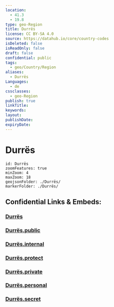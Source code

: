 ```yaml
---
location:
  - 41.3
  - 19.8
type: geo-Region
title: Durrës
license: CC BY-SA 4.0
source: https://datahub.io/core/country-codes
isDeleted: false
isReadOnly: false
draft: false
confidential: public
tags:
  - geo/Country/Region
aliases:
  - Durrës
Languages:
  - de
cssclasses:
  - geo-Region
publish: true
linkTitle:
keywords:
layout:
publishDate:
expiryDate:
---
```


# Durrës

```leaflet
id: Durrës
zoomFeatures: true 
minZoom: 4 
maxZoom: 18
geojsonFolder: ./Durrës/
markerFolder: ./Durrës/
```


## Confidential Links & Embeds: 

### [Durrës](/_Standards/Earth/Continent/Europe/Europe~South/Albania/Counties~Albania/Durrës.md) 

### [Durrës.public](/_public/Earth/Continent/Europe/Europe~South/Albania/Counties~Albania/Durrës.public.md) 

### [Durrës.internal](/_internal/Earth/Continent/Europe/Europe~South/Albania/Counties~Albania/Durrës.internal.md) 

### [Durrës.protect](/_protect/Earth/Continent/Europe/Europe~South/Albania/Counties~Albania/Durrës.protect.md) 

### [Durrës.private](/_private/Earth/Continent/Europe/Europe~South/Albania/Counties~Albania/Durrës.private.md) 

### [Durrës.personal](/_personal/Earth/Continent/Europe/Europe~South/Albania/Counties~Albania/Durrës.personal.md) 

### [Durrës.secret](/_secret/Earth/Continent/Europe/Europe~South/Albania/Counties~Albania/Durrës.secret.md)

